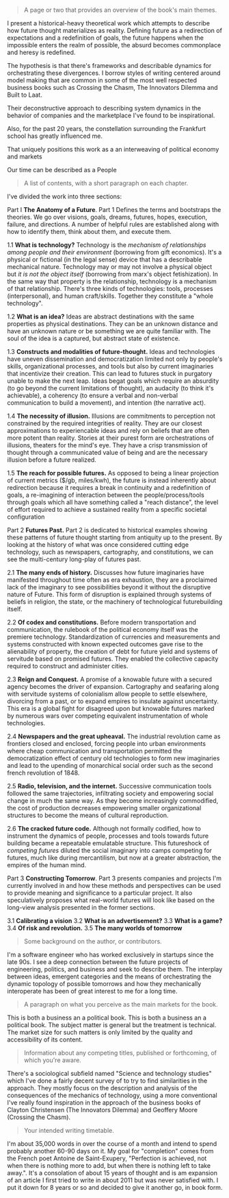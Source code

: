 > A page or two that provides an overview of the book's main themes.

I present a historical-heavy theoretical work which attempts to describe how future thought materializes as reality. Defining  future as a redirection of expectations and a redefinition of goals, the future happens when the impossible enters the realm of possible, the absurd becomes commonplace and heresy is redefined.

The hypothesis is that there's frameworks and describable dynamics for orchestrating these divergences. I borrow styles of writing centered around model making that are common in some of the most well respected business books such as Crossing the Chasm, The Innovators Dilemma and Built to Laat.

Their deconstructive approach to describing system dynamics in the behavior of companies and the marketplace I've found to be inspirational.

Also, for the past 20 years, the constellation surrounding the Frankfurt school has greatly influenced me.

That uniquely positions this work as a an interweaving of political economy and markets

 Our time can be described as a People 


> A list of contents, with a short paragraph on each chapter. 

I've divided the work into three sections:

Part I **The Anatomy of a Future**. Part 1 Defines the terms and bootstraps the theories. We go over visions, goals, dreams, futures, hopes, execution, failure, and directions.  A number of helpful rules are established along with how to identify them, think about them, and execute them.

1.1 **What is technology?** Technology is the *mechanism of relationships among people and their environment* (borrowing from gift economics).  It's a physical or fictional (in the legal sense) device that has a describable mechanical nature. Technology may or may not involve a physical object but *it is not the object itself* (borrowing from marx's object fetishization). In the same way that property is the relationship, technology is a mechanism of that relationship. There's three kinds of technologies: tools, processes (interpersonal), and human craft/skills. Together they constitute a "whole technology".

1.2 **What is an idea?** Ideas are abstract destinations with the same properties as physical destinations. They can be an unknown distance and have an unknown nature or be something we are quite familiar with. The soul of the idea is a captured, but abstract state of existence.

1.3 **Constructs and modalities of future-thought.** Ideas and technologies have uneven dissemination and democratization limited not only by people's skills, organizational processes, and tools but also by current imaginaries that incentivize their creation. This can lead to futures stuck in purgatory unable to make the next leap. Ideas begat goals which require an absurdity (to go beyond the current limitations of thought), an audacity (to think it's achievable), a coherency (to ensure a verbal and non-verbal communication to build a movement), and intention (the narrative act).

1.4 **The necessity of illusion.** Illusions are commitments to perception not constrained by the required integrities of reality. They are our closest approximations to experiencable ideas and rely on beliefs that are often more potent than reality.  Stories at their purest form are orchestrations of illusions, theaters for the mind's eye. They have a crisp transmission of thought through a communicated value of being and are the necessary illusion before a future realized.

1.5 **The reach for possible futures.** As opposed to being a linear projection of current metrics ($/gb, miles/kwh), the future is instead inherently about redirection because it requires a break in continuity and a redefinition of goals, a re-imagining of interaction between the people/process/tools through goals which all have something called a "reach distance", the level of effort required to achieve a sustained reality from a specific societal configuration

Part 2 **Futures Past.** Part 2 is dedicated to historical examples showing these patterns of future thought starting from antiquity up to the present. By looking at the history of what was once considered cutting edge technology, such as newspapers, cartography, and constitutions, we can see the multi-century long-play of futures past.

2.1 **The many ends of history.** Discusses how future imaginaries have manifested throughout time often as era exhaustion, they are a proclaimed lack of the imaginary to see possibilities beyond it without the disruptive nature of Future. This form of disruption is explained through systems of beliefs in religion, the state, or the machinery of technological futurebuilding itself.

2.2 **Of codex and constitutions.** Before modern transportation and communication, the rulebook of the political economy itself was the premiere technology. Standardization of currencies and measurements and systems constructed with known expected outcomes gave rise to the alienability of property, the creation of debt for future yield and systems of servitude based on promised futures. They enabled the collective capacity required to construct and administer cities.

2.3 **Reign and Conquest.** A promise of a knowable future with a secured agency becomes the driver of expansion. Cartography and seafaring along with servitude systems of colonialism allow people to settle elsewhere, divorcing from a past, or to expand empires to insulate against uncertainty. This era is a global fight for disagreed upon but knowable futures marked by numerous wars over competing equivalent instrumentation of whole technologies.

2.4 **Newspapers and the great upheaval.** The industrial revolution came as frontiers closed and enclosed, forcing people into urban environments where cheap communication and transportation permitted the democratization effect of century old technologies to form new imaginaries and lead to the upending of monarchical social order such as the second french revolution of 1848.

2.5 **Radio, television, and the internet.** Successive communication tools followed the same trajectories, infiltrating society and empowering social change in much the same way. As they become increasingly commodified, the cost of production decreases empowering smaller organizational structures to become the means of cultural reproduction.

2.6 **The cracked future code.** Although not formally codified, how to instrument the dynamics of people, processes and tools towards future building became a repeatable emulatable structure. This futureshock of *competing futures* diluted the social imaginary into camps competing for futures, much like during mercantilism, but now at a greater abstraction, the empires of the human mind.

Part 3 **Constructing Tomorrow**. Part 3 presents companies and projects I'm currently involved in and how these methods and perspectives can be used to provide meaning and significance to a particular project. It also speculatively proposes what real-world futures will look like based on the long-view analysis presented in the former sections.

3.1 **Calibrating a vision**
3.2 **What is an advertisement?**
3.3 **What is a game?**
3.4 **Of risk and revolution.**
3.5 **The many worlds of tomorrow**

> Some background on the author, or contributors.
 
I'm a software engineer who has worked exclusively in startups since the late 90s. I see a deep connection between the future projects of engineering,  politics, and business and seek to describe them. The interplay between ideas, emergent categories and the means of orchestrating the dynamic topology of possible tomorrows and how they mechanically interoperate has been of great interest to me for a long time.

> A paragraph on what you perceive as the main markets for the book.

This is both a business an a political book. This is both a business an a political book. The subject matter is general but the treatment is technical. The market size for such matters is only limited by the quality and accessibility of its content.


> Information about any competing titles, published or forthcoming, of which you're aware.

There's a sociological subfield named "Science and technology studies" which I've done a fairly decent survey of to try to find similarities in the approach. They mostly focus on the description and analysis of the consequences of the mechanics of technology, using a more conventional 
I've really found inspiration in the approach of the business books of Clayton Christensen (The Innovators Dilemma) and Geoffery Moore (Crossing the Chasm). 


> Your intended writing timetable.

I'm about 35,000 words in over the course of a month and intend to spend probably another 60-90 days on it. My goal for "completion" comes from the French poet Antoine de Saint-Exupery, "Perfection is achieved, not when there is nothing more to add, but when there is nothing left to take away.". It's a consolation of about 15 years of thought and is am expansion of an article I first tried to write in about 2011 but was never satisfied with.
I put it down for 8 years or so and decided to give it another go, in book form.
